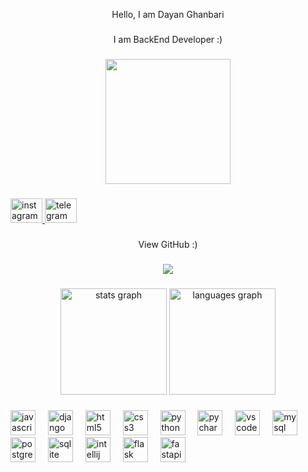 <p align="center">Hello, I am Dayan Ghanbari</p>

###

<p align="center">I am BackEnd Developer :)</p>

###

<div align="center">
  <img height="200" src="https://camo.githubusercontent.com/f03a69c7277a517f59baab334512ed3ab73a5e1808a5c6a1d3898d51aaf61052/68747470733a2f2f692e70696e696d672e636f6d2f6f726967696e616c732f36392f36302f36352f36393630363534613064323634363536386530643335653938646537663737622e676966"  />
</div>

###

<div align="left">
  <a href="https://www.instagram.com/o_360_o" target="_blank">
    <img src="https://raw.githubusercontent.com/maurodesouza/profile-readme-generator/master/src/assets/icons/social/instagram/default.svg" width="51" height="39" alt="instagram logo"  />
  </a>
  <a href="@V_369_V" target="_blank">
    <img src="https://raw.githubusercontent.com/maurodesouza/profile-readme-generator/master/src/assets/icons/social/telegram/default.svg" width="51" height="39" alt="telegram logo"  />
  </a>
</div>

###

<p align="center">View GitHub :)</p>

###

<div align="center">
  <img src="https://profile-counter.glitch.me/doocharbex/count.svg?"  />
</div>

###

<div align="center">
  <img src="https://github-readme-stats.vercel.app/api?username=doocharbex&hide_title=false&hide_rank=false&show_icons=true&include_all_commits=true&count_private=true&disable_animations=false&theme=dracula&locale=en&hide_border=false&order=1" height="170" alt="stats graph"  />
  <img src="https://github-readme-stats.vercel.app/api/top-langs?username=doocharbex&locale=en&hide_title=false&layout=compact&card_width=320&langs_count=4&theme=dark&hide_border=false&order=2&custom_title=My%20%20Language" height="170" alt="languages graph"  />
</div>

###

<div align="left">
  <img src="https://cdn.jsdelivr.net/gh/devicons/devicon/icons/javascript/javascript-original.svg" height="40" alt="javascript logo"  />
  <img width="12" />
  <img src="https://cdn.jsdelivr.net/gh/devicons/devicon/icons/django/django-plain.svg" height="40" alt="django logo"  />
  <img width="12" />
  <img src="https://cdn.jsdelivr.net/gh/devicons/devicon/icons/html5/html5-original.svg" height="40" alt="html5 logo"  />
  <img width="12" />
  <img src="https://cdn.jsdelivr.net/gh/devicons/devicon/icons/css3/css3-original.svg" height="40" alt="css3 logo"  />
  <img width="12" />
  <img src="https://cdn.jsdelivr.net/gh/devicons/devicon/icons/python/python-original.svg" height="40" alt="python logo"  />
  <img width="12" />
  <img src="https://cdn.jsdelivr.net/gh/devicons/devicon/icons/pycharm/pycharm-original.svg" height="40" alt="pycharm logo"  />
  <img width="12" />
  <img src="https://cdn.jsdelivr.net/gh/devicons/devicon/icons/vscode/vscode-original.svg" height="40" alt="vscode logo"  />
  <img width="12" />
  <img src="https://cdn.jsdelivr.net/gh/devicons/devicon/icons/mysql/mysql-original.svg" height="40" alt="mysql logo"  />
  <img width="12" />
  <img src="https://cdn.jsdelivr.net/gh/devicons/devicon/icons/postgresql/postgresql-original.svg" height="40" alt="postgresql logo"  />
  <img width="12" />
  <img src="https://cdn.jsdelivr.net/gh/devicons/devicon/icons/sqlite/sqlite-original.svg" height="40" alt="sqlite logo"  />
  <img width="12" />
  <img src="https://cdn.jsdelivr.net/gh/devicons/devicon/icons/intellij/intellij-original.svg" height="40" alt="intellij logo"  />
  <img width="12" />
  <img src="https://cdn.jsdelivr.net/gh/devicons/devicon/icons/flask/flask-original.svg" height="40" alt="flask logo"  />
  <img width="12" />
  <img src="https://cdn.jsdelivr.net/gh/devicons/devicon/icons/fastapi/fastapi-original.svg" height="40" alt="fastapi logo"  />
</div>

###
